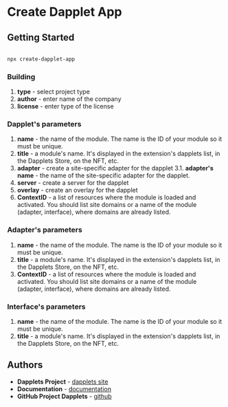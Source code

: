 # Create Dapplet App

## Getting Started

```bash

npx create-dapplet-app

```

### Building

1.  **type** - select project type
2.  **author** - enter name of the company
3.  **license** - enter type of the license

### Dapplet's parameters

1. **name** - the name of the module. The name is the ID of your module so it must be unique.
2. **title** - a module's name. It's displayed in the extension's dapplets list, in the Dapplets Store, on the NFT, etc.
3. **adapter** - create a site-specific adapter for the dapplet
   3.1. **adapter's name** - the name of the site-specific adapter for the dapplet.
4. **server** - create a server for the dapplet
5. **overlay** - create an overlay for the dapplet
6. **ContextID** - a list of resources where the module is loaded and activated. You should list site domains or a name of the module (adapter, interface), where domains are already listed.

### Adapter's parameters

1. **name** - the name of the module. The name is the ID of your module so it must be unique.
2. **title** - a module's name. It's displayed in the extension's dapplets list, in the Dapplets Store, on the NFT, etc.
3. **ContextID** - a list of resources where the module is loaded and activated. You should list site domains or a name of the module (adapter, interface), where domains are already listed.

### Interface's parameters

1. **name** - the name of the module. The name is the ID of your module so it must be unique.
2. **title** - a module's name. It's displayed in the extension's dapplets list, in the Dapplets Store, on the NFT, etc.

## Authors

- **Dapplets Project** - [dapplets site](https://dapplets.org/)
- **Documentation** - [documentation](https://docs.dapplets.org/docs/)
- **GitHub Project Dapplets** - [github](https://github.com/dapplets)
